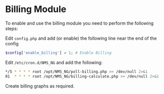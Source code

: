# Billing Module

To enable and use the billing module you need to perform the following steps:

Edit `config.php` and add (or enable) the following line near the end of the config

```php
$config['enable_billing'] = 1; # Enable Billing
```

Edit `/etc/cron.d/NMS_NG` and add the following:

```bash
*/5 * * * * root /opt/NMS_NG/poll-billing.php >> /dev/null 2>&1
01  * * * * root /opt/NMS_NG/billing-calculate.php >> /dev/null 2>&1
```

Create billing graphs as required.
